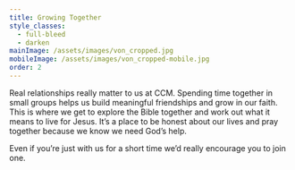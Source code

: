 ```yaml
---
title: Growing Together
style_classes:
  - full-bleed
  - darken
mainImage: /assets/images/von_cropped.jpg
mobileImage: /assets/images/von_cropped-mobile.jpg
order: 2
---
```

Real relationships really matter to us at CCM. Spending time together in small groups helps us build meaningful friendships and grow in our faith. This is where we get to explore the Bible together and work out what it means to live for Jesus. It’s a place to be honest about our lives and pray together because we know we need God’s help. 

Even if you’re just with us for a short time we’d really encourage you to join one.
